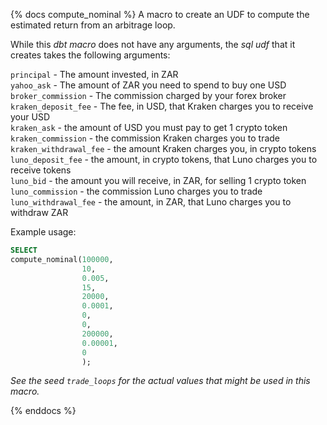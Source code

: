 {% docs compute_nominal %}
A macro to create an UDF to compute the estimated return from an arbitrage loop.

While this _dbt macro_ does not have any arguments, the _sql udf_ that it creates takes the following arguments:

`principal` - The amount invested, in ZAR  
`yahoo_ask` - The amount of ZAR you need to spend to buy one USD  
`broker_commission` - The commission charged by your forex broker  
`kraken_deposit_fee` - The fee, in USD, that Kraken charges you to receive your USD  
`kraken_ask` - the amount of USD you must pay to get 1 crypto token  
`kraken_commission` - the commission Kraken charges you to trade  
`kraken_withdrawal_fee` - the amount Kraken charges you, in crypto tokens  
`luno_deposit_fee` - the amount, in crypto tokens, that Luno charges you to receive tokens  
`luno_bid` - the amount you will receive, in ZAR, for selling 1 crypto token  
`luno_commission` - the commission Luno charges you to trade  
`luno_withdrawal_fee` - the amount, in ZAR, that Luno charges you to withdraw ZAR  

Example usage:

```sql
SELECT
compute_nominal(100000, 
                10, 
                0.005,
                15,
                20000,
                0.0001,
                0,
                0,
                200000,
                0.00001,
                0
                );
```


*See the seed `trade_loops` for the actual values that might be used in this macro.*

{% enddocs %}